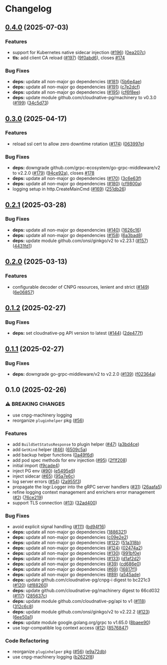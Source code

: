 # Changelog

## [0.4.0](https://github.com/cloudnative-pg/cnpg-i-machinery/compare/v0.3.0...v0.4.0) (2025-07-03)


### Features

* support for Kubernetes native sidecar injection ([#196](https://github.com/cloudnative-pg/cnpg-i-machinery/issues/196)) ([0ea207c](https://github.com/cloudnative-pg/cnpg-i-machinery/commit/0ea207c829e5deff7fc51edfbc1c57719133ad20))
* **tls:** add client CA reload ([#197](https://github.com/cloudnative-pg/cnpg-i-machinery/issues/197)) ([9f0abd6](https://github.com/cloudnative-pg/cnpg-i-machinery/commit/9f0abd656267e101c99c2fc16de23fcfd9826989)), closes [#174](https://github.com/cloudnative-pg/cnpg-i-machinery/issues/174)


### Bug Fixes

* **deps:** update all non-major go dependencies ([#181](https://github.com/cloudnative-pg/cnpg-i-machinery/issues/181)) ([5b6e4ae](https://github.com/cloudnative-pg/cnpg-i-machinery/commit/5b6e4aea6f18b211943fd9ec1ee6d3e68c3ad266))
* **deps:** update all non-major go dependencies ([#191](https://github.com/cloudnative-pg/cnpg-i-machinery/issues/191)) ([c7e2dcf](https://github.com/cloudnative-pg/cnpg-i-machinery/commit/c7e2dcf290d3012ccc53d81b54ecd8aa82239fef))
* **deps:** update all non-major go dependencies ([#195](https://github.com/cloudnative-pg/cnpg-i-machinery/issues/195)) ([cf6f8ee](https://github.com/cloudnative-pg/cnpg-i-machinery/commit/cf6f8ee1fe72526f53e4bdad007a8a525d404796))
* **deps:** update module github.com/cloudnative-pg/machinery to v0.3.0 ([#199](https://github.com/cloudnative-pg/cnpg-i-machinery/issues/199)) ([34c5d73](https://github.com/cloudnative-pg/cnpg-i-machinery/commit/34c5d7325ff15c63341f3c125e2a4c1fc6f93ad1))

## [0.3.0](https://github.com/cloudnative-pg/cnpg-i-machinery/compare/v0.2.1...v0.3.0) (2025-04-17)


### Features

* reload ssl cert to allow zero downtime rotation ([#174](https://github.com/cloudnative-pg/cnpg-i-machinery/issues/174)) ([063997e](https://github.com/cloudnative-pg/cnpg-i-machinery/commit/063997e162673e44439671aa4653715f424fa30e))


### Bug Fixes

* **deps:** downgrade github.com/grpc-ecosystem/go-grpc-middleware/v2 to v2.2.0 ([#179](https://github.com/cloudnative-pg/cnpg-i-machinery/issues/179)) ([94ce92a](https://github.com/cloudnative-pg/cnpg-i-machinery/commit/94ce92ab204379750d0a055f6b20df742e124520)), closes [#178](https://github.com/cloudnative-pg/cnpg-i-machinery/issues/178)
* **deps:** update all non-major go dependencies ([#170](https://github.com/cloudnative-pg/cnpg-i-machinery/issues/170)) ([3c6e63f](https://github.com/cloudnative-pg/cnpg-i-machinery/commit/3c6e63f539a0c0fbd3f3c394d8fdb97f0c422af3))
* **deps:** update all non-major go dependencies ([#180](https://github.com/cloudnative-pg/cnpg-i-machinery/issues/180)) ([cf9800a](https://github.com/cloudnative-pg/cnpg-i-machinery/commit/cf9800a72f3b734ba2079be964ad479f40106bd6))
* logging setup in http.CreateMainCmd ([#169](https://github.com/cloudnative-pg/cnpg-i-machinery/issues/169)) ([251db26](https://github.com/cloudnative-pg/cnpg-i-machinery/commit/251db268655d5f00433c68480a7c2fce40c32479))

## [0.2.1](https://github.com/cloudnative-pg/cnpg-i-machinery/compare/v0.2.0...v0.2.1) (2025-03-28)


### Bug Fixes

* **deps:** update all non-major go dependencies ([#140](https://github.com/cloudnative-pg/cnpg-i-machinery/issues/140)) ([1626c16](https://github.com/cloudnative-pg/cnpg-i-machinery/commit/1626c16d54b6b311475d0d44cbfd1a1604d884d3))
* **deps:** update all non-major go dependencies ([#158](https://github.com/cloudnative-pg/cnpg-i-machinery/issues/158)) ([6a3bad8](https://github.com/cloudnative-pg/cnpg-i-machinery/commit/6a3bad87d20506e8249fcd7e2e5113a46e29ba46))
* **deps:** update module github.com/onsi/ginkgo/v2 to v2.23.1 ([#157](https://github.com/cloudnative-pg/cnpg-i-machinery/issues/157)) ([4431fd1](https://github.com/cloudnative-pg/cnpg-i-machinery/commit/4431fd1a5701c9b88eadb4de4b57a318cff0a514))

## [0.2.0](https://github.com/cloudnative-pg/cnpg-i-machinery/compare/v0.1.2...v0.2.0) (2025-03-13)


### Features

* configurable decoder of CNPG resources, lenient and strict ([#149](https://github.com/cloudnative-pg/cnpg-i-machinery/issues/149)) ([6e06857](https://github.com/cloudnative-pg/cnpg-i-machinery/commit/6e0685758c8d564facbc0d0386e151509f5910bb))

## [0.1.2](https://github.com/cloudnative-pg/cnpg-i-machinery/compare/v0.1.1...v0.1.2) (2025-02-27)


### Bug Fixes

* **deps:** set cloudnative-pg API version to latest ([#144](https://github.com/cloudnative-pg/cnpg-i-machinery/issues/144)) ([2de477f](https://github.com/cloudnative-pg/cnpg-i-machinery/commit/2de477fe4caa1bc95ea91b89e14b513cf879f099))

## [0.1.1](https://github.com/cloudnative-pg/cnpg-i-machinery/compare/v0.1.0...v0.1.1) (2025-02-27)


### Bug Fixes

* **deps:** downgrade go-grpc-middleware/v2 to v2.2.0 ([#139](https://github.com/cloudnative-pg/cnpg-i-machinery/issues/139)) ([f02364a](https://github.com/cloudnative-pg/cnpg-i-machinery/commit/f02364aea613e0cd8b32bf2bc237ef17d0acdcc1))

## 0.1.0 (2025-02-26)


### ⚠ BREAKING CHANGES

* use cnpg-machinery logging
* reorganize `pluginhelper` pkg ([#56](https://github.com/cloudnative-pg/cnpg-i-machinery/issues/56))

### Features

* add `BuildSetStatusResponse` to plugin helper ([#47](https://github.com/cloudnative-pg/cnpg-i-machinery/issues/47)) ([a3bd4ce](https://github.com/cloudnative-pg/cnpg-i-machinery/commit/a3bd4ce2d72de59b1259df7b70ba7937d9c3abc0))
* add `GetKind` helper ([#46](https://github.com/cloudnative-pg/cnpg-i-machinery/issues/46)) ([6509c5a](https://github.com/cloudnative-pg/cnpg-i-machinery/commit/6509c5ad7f9a0dcbdef54b89eca7a2d32ac11b10))
* add backup helper functions ([0a49f6d](https://github.com/cloudnative-pg/cnpg-i-machinery/commit/0a49f6de1ae86aabb0fb76f4f2404164acb87610))
* add pod spec methods for env injection ([#95](https://github.com/cloudnative-pg/cnpg-i-machinery/issues/95)) ([2f1f208](https://github.com/cloudnative-pg/cnpg-i-machinery/commit/2f1f20869d5cddbd5e1c9778e4a6d26f216fd644))
* initial import ([f9cade4](https://github.com/cloudnative-pg/cnpg-i-machinery/commit/f9cade4b50973c72b2049d80202a96b1d23c420f))
* inject PG env ([#90](https://github.com/cloudnative-pg/cnpg-i-machinery/issues/90)) ([e5495e9](https://github.com/cloudnative-pg/cnpg-i-machinery/commit/e5495e9c5ed6fd1ee14a700d74fc3a395ffe866f))
* inject sidecar ([#65](https://github.com/cloudnative-pg/cnpg-i-machinery/issues/65)) ([95a7e6c](https://github.com/cloudnative-pg/cnpg-i-machinery/commit/95a7e6cb16f921e34f4188c6fed2f96a55f664e9))
* log server errors ([#54](https://github.com/cloudnative-pg/cnpg-i-machinery/issues/54)) ([2a955f3](https://github.com/cloudnative-pg/cnpg-i-machinery/commit/2a955f3116cd5faf8a83565b4e88df5a2c8441b1))
* propagate the logr.Logger into the gRPC server handlers ([#31](https://github.com/cloudnative-pg/cnpg-i-machinery/issues/31)) ([26aafa5](https://github.com/cloudnative-pg/cnpg-i-machinery/commit/26aafa55c7bf37e9f70e3db098e3fa9f52c463c1))
* refine logging context management and enrichers error management ([#2](https://github.com/cloudnative-pg/cnpg-i-machinery/issues/2)) ([76ce219](https://github.com/cloudnative-pg/cnpg-i-machinery/commit/76ce219b15a6f81494d9c374cfe3ad3db586f65f))
* support TLS connection ([#13](https://github.com/cloudnative-pg/cnpg-i-machinery/issues/13)) ([32ad400](https://github.com/cloudnative-pg/cnpg-i-machinery/commit/32ad400d28865d2659683b55a8be059be25e154a))


### Bug Fixes

* avoid explicit signal handling ([#111](https://github.com/cloudnative-pg/cnpg-i-machinery/issues/111)) ([bd94f16](https://github.com/cloudnative-pg/cnpg-i-machinery/commit/bd94f16685d31ee692b28f4b74603d80c515e864))
* **deps:** update all non-major go dependencies ([1886321](https://github.com/cloudnative-pg/cnpg-i-machinery/commit/1886321540447e2f0fcaf19dab4011f067c59702))
* **deps:** update all non-major go dependencies ([c09e2e2](https://github.com/cloudnative-pg/cnpg-i-machinery/commit/c09e2e24c34ef00ab950db84cad71d2224324356))
* **deps:** update all non-major go dependencies ([#122](https://github.com/cloudnative-pg/cnpg-i-machinery/issues/122)) ([51a318b](https://github.com/cloudnative-pg/cnpg-i-machinery/commit/51a318b7132ada7c8aba7bd6716c30ed6eca0976))
* **deps:** update all non-major go dependencies ([#124](https://github.com/cloudnative-pg/cnpg-i-machinery/issues/124)) ([02474a2](https://github.com/cloudnative-pg/cnpg-i-machinery/commit/02474a2d4040efd3d536a8ba5f5572b5a8fdc3bc))
* **deps:** update all non-major go dependencies ([#130](https://github.com/cloudnative-pg/cnpg-i-machinery/issues/130)) ([991bf0e](https://github.com/cloudnative-pg/cnpg-i-machinery/commit/991bf0e266c7516cd0994eec2418d7d901ee6369))
* **deps:** update all non-major go dependencies ([#133](https://github.com/cloudnative-pg/cnpg-i-machinery/issues/133)) ([d1af2d2](https://github.com/cloudnative-pg/cnpg-i-machinery/commit/d1af2d2478b4332a503c6422ec32f17848ae8501))
* **deps:** update all non-major go dependencies ([#39](https://github.com/cloudnative-pg/cnpg-i-machinery/issues/39)) ([cd686e0](https://github.com/cloudnative-pg/cnpg-i-machinery/commit/cd686e019766731bb79d494cf7bcbfb8979d4c6d))
* **deps:** update all non-major go dependencies ([#69](https://github.com/cloudnative-pg/cnpg-i-machinery/issues/69)) ([16817f1](https://github.com/cloudnative-pg/cnpg-i-machinery/commit/16817f104f8bcd7e07c96e5a4b5642bc743c12b2))
* **deps:** update all non-major go dependencies ([#89](https://github.com/cloudnative-pg/cnpg-i-machinery/issues/89)) ([a545ade](https://github.com/cloudnative-pg/cnpg-i-machinery/commit/a545adeb31e1c95505daec42e916ff7afc2ee877))
* **deps:** update github.com/cloudnative-pg/cnpg-i digest to bc221c3 ([#120](https://github.com/cloudnative-pg/cnpg-i-machinery/issues/120)) ([df88260](https://github.com/cloudnative-pg/cnpg-i-machinery/commit/df88260dbb6083dbc33b8f2cb6a4f593bdb7db6f))
* **deps:** update github.com/cloudnative-pg/machinery digest to 66cd032 ([#117](https://github.com/cloudnative-pg/cnpg-i-machinery/issues/117)) ([285637c](https://github.com/cloudnative-pg/cnpg-i-machinery/commit/285637c6574456fc53c39c9105cff33b0db916c9))
* **deps:** update module github.com/cloudnative-pg/api to v1 ([#118](https://github.com/cloudnative-pg/cnpg-i-machinery/issues/118)) ([312c6c8](https://github.com/cloudnative-pg/cnpg-i-machinery/commit/312c6c8764eecf9c4507762b5a2dae20987870e2))
* **deps:** update module github.com/onsi/ginkgo/v2 to v2.22.2 ([#123](https://github.com/cloudnative-pg/cnpg-i-machinery/issues/123)) ([6ee50a1](https://github.com/cloudnative-pg/cnpg-i-machinery/commit/6ee50a1f950fadb68bc8e43c015eaf418c52e471))
* **deps:** update module google.golang.org/grpc to v1.65.0 ([8baee90](https://github.com/cloudnative-pg/cnpg-i-machinery/commit/8baee90500a40094f55348ccb25686c44bcebe0e))
* use logr-compatible log context access ([#12](https://github.com/cloudnative-pg/cnpg-i-machinery/issues/12)) ([8576847](https://github.com/cloudnative-pg/cnpg-i-machinery/commit/8576847b3449cf636fb1f85065fc052a10b767a7))


### Code Refactoring

* reorganize `pluginhelper` pkg ([#56](https://github.com/cloudnative-pg/cnpg-i-machinery/issues/56)) ([e9a72db](https://github.com/cloudnative-pg/cnpg-i-machinery/commit/e9a72db1bfef00db871a6626bc06f54173e0c18d))
* use cnpg-machinery logging ([b2622f8](https://github.com/cloudnative-pg/cnpg-i-machinery/commit/b2622f81a69dcdb47a425399ee0c0128b03df15c))
